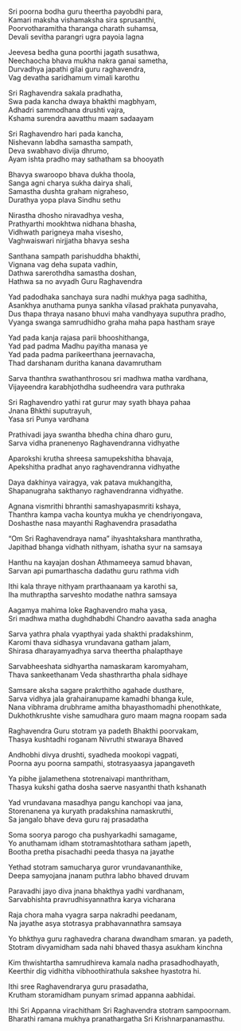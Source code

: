 Sri poorna bodha guru theertha payobdhi para,  \
Kamari maksha vishamaksha sira sprusanthi,  \
Poorvotharamitha tharanga charath suhamsa,  \
Devali sevitha parangri ugra payoia lagna

Jeevesa bedha guna poorthi jagath susathwa,  \
Neechaocha bhava mukha nakra ganai sametha,  \
Durvadhya japathi gilai guru raghavendra,  \
Vag devatha saridhamum vimali karothu

Sri Raghavendra sakala pradhatha,  \
Swa pada kancha dwaya bhakthi magbhyam,  \
Adhadri sammodhana drushti vajra,  \
Kshama surendra aavatthu maam sadaayam

Sri Raghavendro hari pada kancha,  \
Nishevann labdha samastha sampath,  \
Deva swabhavo divija dhrumo,  \
Ayam ishta pradho may sathatham sa bhooyath

Bhavya swaroopo bhava dukha thoola,  \
Sanga agni charya sukha dairya shali,  \
Samastha dushta graham nigraheso,  \
Durathya yopa plava Sindhu sethu

Nirastha dhosho niravadhya vesha,  \
Prathyarthi mookhtwa nidhana bhasha,  \
Vidhwath parigneya maha visesho,  \
Vaghwaiswari nirjjatha bhavya sesha

Santhana sampath parishuddha bhakthi,  \
Vignana vag deha supata vadhin,  \
Dathwa sarerothdha samastha doshan,  \
Hathwa sa no avyadh Guru Raghavendra

Yad padodhaka sanchaya sura nadhi mukhya paga sadhitha,  \
Asankhya anuthama punya sankha vilasad prakhata punyavaha,  \
Dus thapa thraya nasano bhuvi maha vandhyaya suputhra pradho,  \
Vyanga swanga samrudhidho graha maha papa hastham sraye

Yad pada kanja rajasa parii bhooshithanga,  \
Yad pad padma Madhu payitha manasa ye \
Yad pada padma parikeerthana jeernavacha,  \
Thad darshanam duritha kanana davamrutham

Sarva thanthra swathanthrosou
sri madhwa matha vardhana,  \
Vijayeendra karabhjothdha
sudheendra vara puthraka

Sri Raghavendro yathi rat
gurur may syath bhaya pahaa \
Jnana Bhkthi suputrayuh,  
Yasa sri Punya vardhana

Prathivadi jaya swantha bhedha china dharo guru,  \
Sarva vidha pranenenyo Raghavendranna vidhyathe

Aparokshi krutha shreesa samupekshitha bhavaja,  \
Apekshitha pradhat anyo raghavendranna vidhyathe

Daya dakhinya vairagya, vak patava mukhangitha,  \
Shapanugraha sakthanyo raghavendranna vidhyathe.

Agnana vismrithi bhranthi samashyapasmriti kshaya,  \
Thanthra kampa vacha kountya mukha ye chendriyongava,  \
Doshasthe nasa mayanthi Raghavendra prasadatha

“Om Sri Raghavendraya nama” ihyashtakshara manthratha,  \
Japithad bhanga vidhath nithyam, ishatha syur na samsaya

Hanthu na kayajan doshan Athmameeya samud bhavan,  \
Sarvan api pumarthascha dadathu guru rathma vidh

Ithi kala thraye nithyam prarthaanaam ya karothi sa,  \
Iha muthraptha sarveshto modathe nathra samsaya

Aagamya mahima loke Raghavendro maha yasa,  \
Sri madhwa matha dughdhabdhi Chandro aavatha sada anagha

Sarva yathra phala vyapthyai yada shakthi pradakshinm,  \
Karomi thava sidhasya vrundavana gatham jalam,  \
Shirasa dharayamyadhya sarva theertha phalapthaye

Sarvabheeshata sidhyartha namaskaram karomyaham,  \
Thava sankeethanam Veda shasthrartha phala sidhaye

Samsare aksha sagare prakrthitho agahade dusthare,  \
Sarva vidhya jala grahairanupame kamadhi bhanga kule,  \
Nana vibhrama drubhrame amitha bhayasthomadhi phenothkate,  \
Dukhothkrushte vishe samudhara guro maam magna roopam sada

Raghavendra Guru stotram ya padeth Bhakthi poorvakam,  \
Thasya kushtadhi roganam Nivruthi stwaraya Bhaved

Andhobhi divya drushti, syadheda mookopi vagpati,  \
Poorna ayu poorna sampathi, stotrasyaasya japangaveth

Ya pibhe jjalamethena stotrenaivapi manthritham,  \
Thasya kukshi gatha dosha saerve nasyanthi thath kshanath

Yad vrundavana masadhya pangu kanchopi vaa jana,  \
Storenanena ya kuryath pradakshina namaskruthi,  \
Sa jangalo bhave deva guru raj prasadatha

Soma soorya parogo cha pushyarkadhi samagame,  \
Yo anuthamam idham stotramashtothara satham japeth,  \
Bootha pretha pisachadhi peeda thasya na jayathe

Yethad stotram samucharya guror vrundavananthike,  \
Deepa samyojana jnanam puthra labho bhaved druvam

Paravadhi jayo diva jnana bhakthya yadhi vardhanam,  \
Sarvabhishta pravrudhisyannathra karya vicharana

Raja chora maha vyagra sarpa nakradhi peedanam,  \
Na jayathe asya stotrasya prabhavannathra samsaya

Yo bhkthya guru raghavedra charana dwandham smaran. ya padeth,  \
Stotram divyamidham sada nahi bhaved thasya asukham kinchna

Kim thwishtartha samrudhireva kamala nadha prasadhodhayath,  \
Keerthir dig vidhitha vibhoothirathula sakshee hyastotra hi.

Ithi sree Raghavendrarya guru prasadatha,  \
Krutham storamidham punyam srimad appanna aabhidai.

Ithi Sri Appanna virachitham Sri Raghavendra stotram sampoornam.  \
Bharathi ramana mukhya pranathargatha Sri Krishnarpanamasthu.
